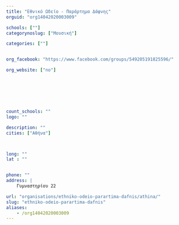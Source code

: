 ```yaml
---
title: "Εθνικό Ωδείο - Παράρτημα Δάφνης"
orguid: "org14042020003009"

schools: [""]
categorynoslug: ["Μουσική"]

categories: [""]


org_facebook: "https://www.facebook.com/groups/549205191825596/"

org_website: ["no"]







count_schools: ""
logo: ""

description: ""
cities: ["Αθήνα"]



long: ""
lat : ""


phone: ""
address: |
    Γυμναστηρίου 22

url: "organisations/ethniko-odeio-parartima-dafnis/athina/"
slug: "ethniko-odeio-parartima-dafnis"
aliases:
    - /org14042020003009
---
```



